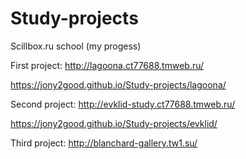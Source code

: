 # Study-projects
Scillbox.ru school (my progess)

First project:
http://lagoona.ct77688.tmweb.ru/ 

https://jony2good.github.io/Study-projects/lagoona/

Second project:
http://evklid-study.ct77688.tmweb.ru/

https://jony2good.github.io/Study-projects/evklid/

Third project:
http://blanchard-gallery.tw1.su/
